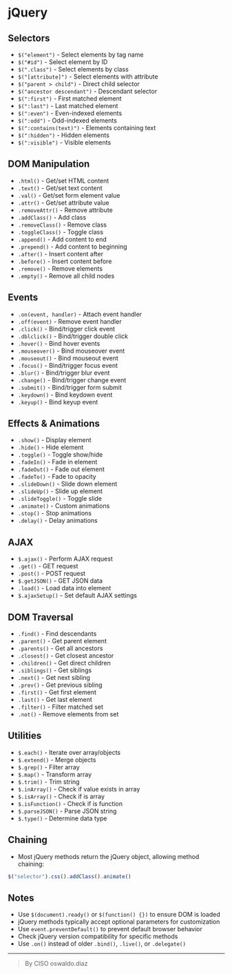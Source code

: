 # jQuery 

## Selectors
- `$("element")` - Select elements by tag name
- `$("#id")` - Select element by ID
- `$(".class")` - Select elements by class
- `$("[attribute]")` - Select elements with attribute
- `$("parent > child")` - Direct child selector
- `$("ancestor descendant")` - Descendant selector
- `$(":first")` - First matched element
- `$(":last")` - Last matched element
- `$(":even")` - Even-indexed elements
- `$(":odd")` - Odd-indexed elements
- `$(":contains(text)")` - Elements containing text
- `$(":hidden")` - Hidden elements
- `$(":visible")` - Visible elements

## DOM Manipulation
- `.html()` - Get/set HTML content
- `.text()` - Get/set text content
- `.val()` - Get/set form element value
- `.attr()` - Get/set attribute value
- `.removeAttr()` - Remove attribute
- `.addClass()` - Add class
- `.removeClass()` - Remove class
- `.toggleClass()` - Toggle class
- `.append()` - Add content to end
- `.prepend()` - Add content to beginning
- `.after()` - Insert content after
- `.before()` - Insert content before
- `.remove()` - Remove elements
- `.empty()` - Remove all child nodes

## Events
- `.on(event, handler)` - Attach event handler
- `.off(event)` - Remove event handler
- `.click()` - Bind/trigger click event
- `.dblclick()` - Bind/trigger double click
- `.hover()` - Bind hover events
- `.mouseover()` - Bind mouseover event
- `.mouseout()` - Bind mouseout event
- `.focus()` - Bind/trigger focus event
- `.blur()` - Bind/trigger blur event
- `.change()` - Bind/trigger change event
- `.submit()` - Bind/trigger form submit
- `.keydown()` - Bind keydown event
- `.keyup()` - Bind keyup event

## Effects & Animations
- `.show()` - Display element
- `.hide()` - Hide element
- `.toggle()` - Toggle show/hide
- `.fadeIn()` - Fade in element
- `.fadeOut()` - Fade out element
- `.fadeTo()` - Fade to opacity
- `.slideDown()` - Slide down element
- `.slideUp()` - Slide up element
- `.slideToggle()` - Toggle slide
- `.animate()` - Custom animations
- `.stop()` - Stop animations
- `.delay()` - Delay animations

## AJAX
- `$.ajax()` - Perform AJAX request
- `.get()` - GET request
- `.post()` - POST request
- `$.getJSON()` - GET JSON data
- `.load()` - Load data into element
- `$.ajaxSetup()` - Set default AJAX settings

## DOM Traversal
- `.find()` - Find descendants
- `.parent()` - Get parent element
- `.parents()` - Get all ancestors
- `.closest()` - Get closest ancestor
- `.children()` - Get direct children
- `.siblings()` - Get siblings
- `.next()` - Get next sibling
- `.prev()` - Get previous sibling
- `.first()` - Get first element
- `.last()` - Get last element
- `.filter()` - Filter matched set
- `.not()` - Remove elements from set

## Utilities
- `$.each()` - Iterate over array/objects
- `$.extend()` - Merge objects
- `$.grep()` - Filter array
- `$.map()` - Transform array
- `$.trim()` - Trim string
- `$.inArray()` - Check if value exists in array
- `$.isArray()` - Check if is array
- `$.isFunction()` - Check if is function
- `$.parseJSON()` - Parse JSON string
- `$.type()` - Determine data type

## Chaining
- Most jQuery methods return the jQuery object, allowing method chaining:
```javascript
$("selector").css().addClass().animate()
```

## Notes
- Use `$(document).ready()` or `$(function() {})` to ensure DOM is loaded
- jQuery methods typically accept optional parameters for customization
- Use `event.preventDefault()` to prevent default browser behavior
- Check jQuery version compatibility for specific methods
- Use `.on()` instead of older `.bind()`, `.live()`, or `.delegate()`

____________________

> By CISO oswaldo.diaz
